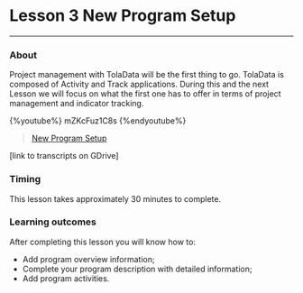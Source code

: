 # Lesson 3 New Program Setup

---

### About

Project management with TolaData will be the first thing to go. TolaData is composed of Activity and Track applications. During this and the next Lesson we will focus on what the first one has to offer in terms of project management and indicator tracking. 

{%youtube%} mZKcFuz1C8s {%endyoutube%}  
> [New Program Setup](https://www.youtube.com/embed/mZKcFuz1C8s?rel=0)

\[link to transcripts on GDrive\]

### Timing

This lesson takes approximately 30 minutes to complete.

### Learning outcomes

After completing this lesson you will know how to:

* Add program overview information;
* Complete your program description with detailed information;
* Add program activities.

## 

## 




